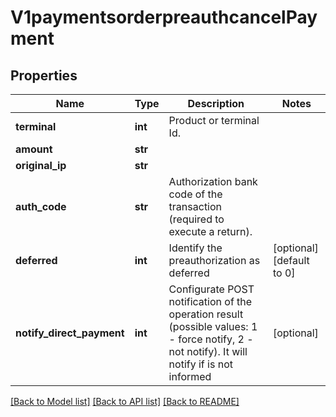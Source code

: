 # V1paymentsorderpreauthcancelPayment

## Properties
Name | Type | Description | Notes
------------ | ------------- | ------------- | -------------
**terminal** | **int** | Product or terminal Id. | 
**amount** | **str** |  | 
**original_ip** | **str** |  | 
**auth_code** | **str** | Authorization bank code of the transaction (required to execute a return). | 
**deferred** | **int** | Identify the preauthorization as deferred | [optional] [default to 0]
**notify_direct_payment** | **int** | Configurate POST notification of the operation result (possible values: 1 - force notify, 2 - not notify). It will notify if is not informed | [optional] 

[[Back to Model list]](../README.md#documentation-for-models) [[Back to API list]](../README.md#documentation-for-api-endpoints) [[Back to README]](../README.md)


